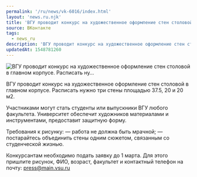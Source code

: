 ```yaml
---
permalink: '/ru/news/vk-6016/index.html'
layout: 'news.ru.njk'
title: 'ВГУ проводит конкурс на художественное оформление стен столовой в главном корпусе. Расписать ну…'
source: ВКонтакте
tags:
  - news_ru
description: 'ВГУ проводит конкурс на художественное оформление стен столовой в главном корпусе. Расписать ну…'
updatedAt: 1548781260
---
```

![ВГУ проводит конкурс на художественное оформление стен столовой в главном корпусе. Расписать ну…](https://sun9-51.userapi.com/impf/c852128/v852128470/a3293/HmbrlBVorhw.jpg?size=900x600&quality=96&proxy=1&sign=175ef8a2901affdedddb7ded5106f6ff&c_uniq_tag=c1O91dY6J6ywihtTwSUgq4LkYXSDvuiBgpOa9lE9rxU&type=album)

ВГУ проводит конкурс на художественное оформление стен столовой в главном корпусе. Расписать нужно три стены площадью 37.5, 20 и 20 м2.

Участниками могут стать студенты или выпускники ВГУ любого факультета. Университет обеспечит художников материалами и инструментами, предоставит защитную форму.

Требования к рисунку:
— работа не должна быть мрачной;
— постарайтесь объединить стены одним сюжетом, связанным со студенческой жизнью.

Конкурсантам необходимо подать заявку до 1 марта. Для этого пришлите рисунок, ФИО, возраст, факультет и контактный телефон на почту: press@main.vsu.ru
